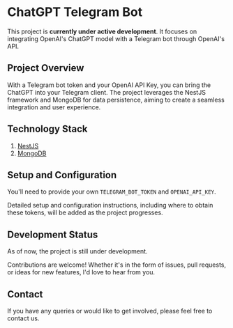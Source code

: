 # ChatGPT Telegram Bot 

This project is **currently under active development**. It focuses on integrating OpenAI's ChatGPT model with a Telegram bot through OpenAI's API. 

## Project Overview

With a Telegram bot token and your OpenAI API Key, you can bring the  ChatGPT into your Telegram client. The project leverages the NestJS framework and MongoDB for data persistence, aiming to create a seamless integration and user experience.

## Technology Stack

1. [NestJS](https://nestjs.com/)
2. [MongoDB](https://www.mongodb.com/)

## Setup and Configuration

You'll need to provide your own `TELEGRAM_BOT_TOKEN` and `OPENAI_API_KEY`.

Detailed setup and configuration instructions, including where to obtain these tokens, will be added as the project progresses.

## Development Status

As of now, the project is still under development.

Contributions are welcome! Whether it's in the form of issues, pull requests, or ideas for new features, I'd love to hear from you.

## Contact

If you have any queries or would like to get involved, please feel free to contact us.

